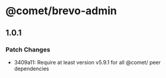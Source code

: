 # @comet/brevo-admin

## 1.0.1

### Patch Changes

-   3409a11: Require at least version v5.9.1 for all @comet/ peer dependencies
